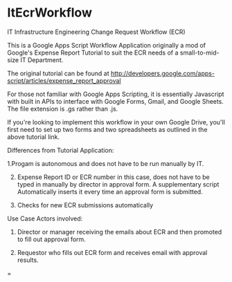 ItEcrWorkflow
=============

IT Infrastructure Engineering Change Request Workflow (ECR)

This is a Google Apps Script Workflow Application originally a mod of 
Google's Expense Report Tutorial to suit the ECR needs of a small-to-mid-size IT Department.

The original tutorial can be found at
http://developers.google.com/apps-script/articles/expense_report_approval

For those not familiar with Google Apps Scripting, it is essentially Javascript with built in APIs to interface with  Google Forms, Gmail, and Google Sheets. The file extension is .gs rather than .js.

If you're looking to implement this workflow in your own Google Drive, you'll first need to set up two forms and two spreadsheets as outlined in the above tutorial link.


Differences from Tutorial Application:

1.Progam is autonomous and does not have to be run
manually by IT.

2. Expense Report ID or ECR number in this case, does not have
to be typed in manually by director in approval form. A supplementary
script Automatically inserts it every time an approval form is submitted.

3. Checks for new ECR submissions automatically


Use Case Actors involved:

1. Director or manager receiving the emails about ECR and then promoted to fill out approval form.

2. Requestor who fills out ECR form and receives email with approval results.


=
